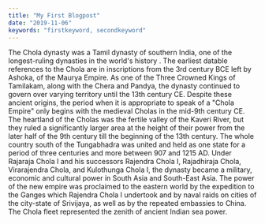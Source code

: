 ```yaml
---
title: "My First Blogpost"
date: "2019-11-06"
keywords: "firstkeyword, secondkeyword"
---
```


The Chola dynasty was a Tamil dynasty of southern India, one of the longest-ruling dynasties in the world's history . The earliest datable references to the Chola are in inscriptions from the 3rd century BCE left by Ashoka, of the Maurya Empire. As one of the Three Crowned Kings of Tamilakam, along with the Chera and Pandya, the dynasty continued to govern over varying territory until the 13th century CE. Despite these ancient origins, the period when it is appropriate to speak of a "Chola Empire" only begins with the medieval Cholas in the mid-9th century CE. The heartland of the Cholas was the fertile valley of the Kaveri River, but they ruled a significantly larger area at the height of their power from the later half of the 9th century till the beginning of the 13th century. The whole country south of the Tungabhadra was united and held as one state for a period of three centuries and more between 907 and 1215 AD. Under Rajaraja Chola I and his successors Rajendra Chola I, Rajadhiraja Chola, Virarajendra Chola, and Kulothunga Chola I, the dynasty became a military, economic and cultural power in South Asia and South-East Asia. The power of the new empire was proclaimed to the eastern world by the expedition to the Ganges which Rajendra Chola I undertook and by naval raids on cities of the city-state of Srivijaya, as well as by the repeated embassies to China. The Chola fleet represented the zenith of ancient Indian sea power.